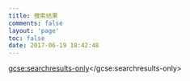 ```yaml
---
title: 搜索结果
comments: false
layout: 'page'
toc: false
date: 2017-06-19 18:42:48
---
```

<script>
  (function() {
    var cx = '015130628871672229545:28947ktcgei';
    var gcse = document.createElement('script');
    gcse.type = 'text/javascript';
    gcse.async = true;
    gcse.src = 'https://cse.google.com/cse.js?cx=' + cx;
    var s = document.getElementsByTagName('script')[0];
    s.parentNode.insertBefore(gcse, s);
  })();
</script>
<gcse:searchresults-only></gcse:searchresults-only>
